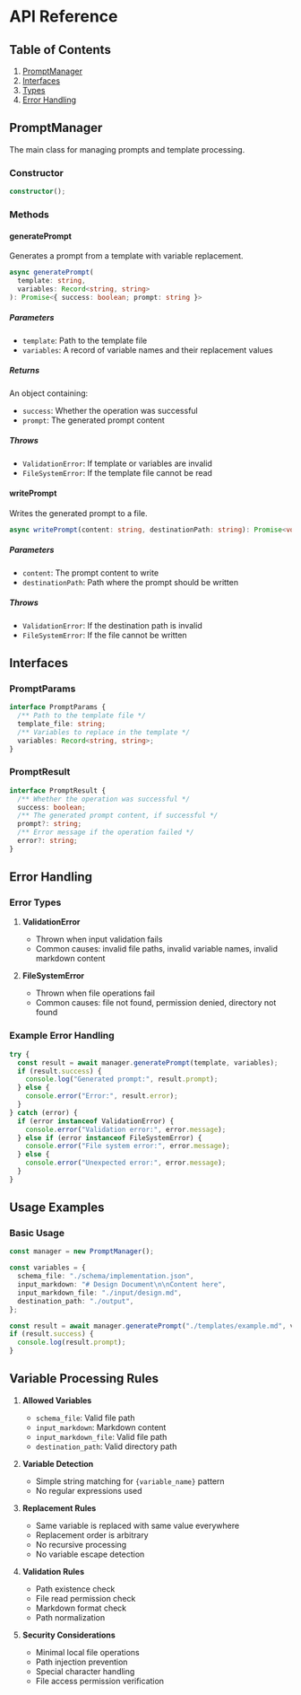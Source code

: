 # API Reference

## Table of Contents

1. [PromptManager](#promptmanager)
2. [Interfaces](#interfaces)
3. [Types](#types)
4. [Error Handling](#error-handling)

## PromptManager

The main class for managing prompts and template processing.

### Constructor

```typescript
constructor();
```

### Methods

#### generatePrompt

Generates a prompt from a template with variable replacement.

```typescript
async generatePrompt(
  template: string,
  variables: Record<string, string>
): Promise<{ success: boolean; prompt: string }>
```

##### Parameters

- `template`: Path to the template file
- `variables`: A record of variable names and their replacement values

##### Returns

An object containing:

- `success`: Whether the operation was successful
- `prompt`: The generated prompt content

##### Throws

- `ValidationError`: If template or variables are invalid
- `FileSystemError`: If the template file cannot be read

#### writePrompt

Writes the generated prompt to a file.

```typescript
async writePrompt(content: string, destinationPath: string): Promise<void>
```

##### Parameters

- `content`: The prompt content to write
- `destinationPath`: Path where the prompt should be written

##### Throws

- `ValidationError`: If the destination path is invalid
- `FileSystemError`: If the file cannot be written

## Interfaces

### PromptParams

```typescript
interface PromptParams {
  /** Path to the template file */
  template_file: string;
  /** Variables to replace in the template */
  variables: Record<string, string>;
}
```

### PromptResult

```typescript
interface PromptResult {
  /** Whether the operation was successful */
  success: boolean;
  /** The generated prompt content, if successful */
  prompt?: string;
  /** Error message if the operation failed */
  error?: string;
}
```

## Error Handling

### Error Types

1. **ValidationError**
   - Thrown when input validation fails
   - Common causes: invalid file paths, invalid variable names, invalid markdown content

2. **FileSystemError**
   - Thrown when file operations fail
   - Common causes: file not found, permission denied, directory not found

### Example Error Handling

```typescript
try {
  const result = await manager.generatePrompt(template, variables);
  if (result.success) {
    console.log("Generated prompt:", result.prompt);
  } else {
    console.error("Error:", result.error);
  }
} catch (error) {
  if (error instanceof ValidationError) {
    console.error("Validation error:", error.message);
  } else if (error instanceof FileSystemError) {
    console.error("File system error:", error.message);
  } else {
    console.error("Unexpected error:", error.message);
  }
}
```

## Usage Examples

### Basic Usage

```typescript
const manager = new PromptManager();

const variables = {
  schema_file: "./schema/implementation.json",
  input_markdown: "# Design Document\n\nContent here",
  input_markdown_file: "./input/design.md",
  destination_path: "./output",
};

const result = await manager.generatePrompt("./templates/example.md", variables);
if (result.success) {
  console.log(result.prompt);
}
```

## Variable Processing Rules

1. **Allowed Variables**
   - `schema_file`: Valid file path
   - `input_markdown`: Markdown content
   - `input_markdown_file`: Valid file path
   - `destination_path`: Valid directory path

2. **Variable Detection**
   - Simple string matching for `{variable_name}` pattern
   - No regular expressions used

3. **Replacement Rules**
   - Same variable is replaced with same value everywhere
   - Replacement order is arbitrary
   - No recursive processing
   - No variable escape detection

4. **Validation Rules**
   - Path existence check
   - File read permission check
   - Markdown format check
   - Path normalization

5. **Security Considerations**
   - Minimal local file operations
   - Path injection prevention
   - Special character handling
   - File access permission verification
